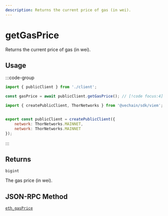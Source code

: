 ```yaml
---
description: Returns the current price of gas (in wei).
---
```


# getGasPrice

Returns the current price of gas (in wei).

## Usage

:::code-group

```js twoslash [example.ts]
import { publicClient } from './client';

const gasPrice = await publicClient.getGasPrice(); // [!code focus:4]
```

```js twoslash [client.ts] filename="client.ts"
import { createPublicClient, ThorNetworks } from '@vechain/sdk/viem';


export const publicClient = createPublicClient({
    network: ThorNetworks.MAINNET,
    network: ThorNetworks.MAINNET
});
```

:::

## Returns

`bigint`

The gas price (in wei).

## JSON-RPC Method

[`eth_gasPrice`](https://ethereum.org/en/developers/docs/apis/json-rpc/#eth_gasprice)
